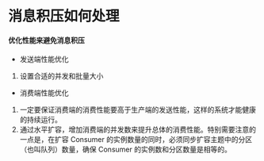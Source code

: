 # 消息积压如何处理

#### 优化性能来避免消息积压

+ 发送端性能优化

1. 设置合适的并发和批量大小

+ 消费端性能优化

1. 一定要保证消费端的消费性能要高于生产端的发送性能，这样的系统才能健康的持续运行。
2. 通过水平扩容，增加消费端的并发数来提升总体的消费性能。特别需要注意的一点是，在扩容 Consumer 的实例数量的同时，必须同步扩容主题中的分区（也叫队列）数量，确保 Consumer 的实例数和分区数量是相等的。

